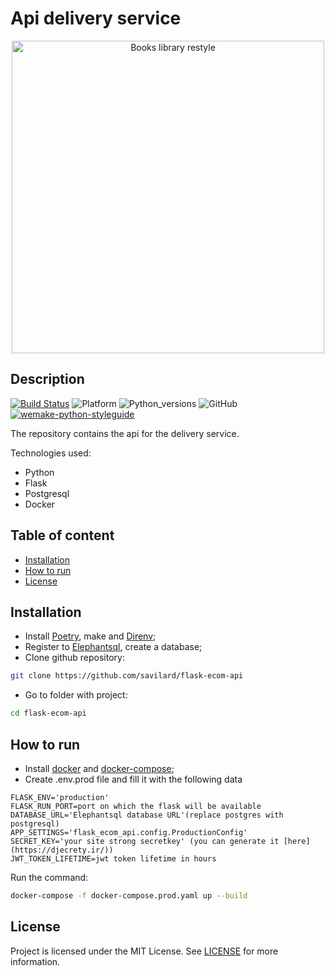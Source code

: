 # Api delivery service

<p align="center">
    <img width="500"
         src="https://www.business.ru/images/001/2-43.jpg"
         alt="Books library restyle" />
</p>

## Description
[![Build Status](https://www.travis-ci.com/savilard/flask-ecom-api.svg?branch=main)](https://www.travis-ci.com/savilard/flask-ecom-api)
![Platform](https://img.shields.io/badge/platform-linux-brightgreen)
![Python_versions](https://img.shields.io/badge/Python-3.7%7C3.8-brightgreen)
![GitHub](https://img.shields.io/github/license/velivir/books-library-restyle)
[![wemake-python-styleguide](https://img.shields.io/badge/style-wemake-000000.svg)](https://github.com/wemake-services/wemake-python-styleguide)


The repository contains the api for the delivery service.

Technologies used:
- Python
- Flask
- Postgresql
- Docker


## Table of content

- [Installation](#installation)
- [How to run](#how-to-run)
- [License](#license)


## Installation

* Install [Poetry](https://python-poetry.org/), make and [Direnv](https://direnv.net/);
* Register to  [Elephantsql](https://www.elephantsql.com/), create a database;
* Clone github repository:
```bash
git clone https://github.com/savilard/flask-ecom-api
```
* Go to folder with project:
```bash
cd flask-ecom-api
```

## How to run
* Install [docker](https://docs.docker.com/engine/install/ubuntu/) and [docker-compose](https://docs.docker.com/compose/install/);
* Create .env.prod file and fill it with the following data
```env
FLASK_ENV='production'
FLASK_RUN_PORT=port on which the flask will be available
DATABASE_URL='Elephantsql database URL'(replace postgres with postgresql)
APP_SETTINGS='flask_ecom_api.config.ProductionConfig'
SECRET_KEY='your site strong secretkey' (you can generate it [here](https://djecrety.ir/))
JWT_TOKEN_LIFETIME=jwt token lifetime in hours
```

Run the command:
```bash
docker-compose -f docker-compose.prod.yaml up --build
```

## License

Project is licensed under the MIT License. See [LICENSE](https://github.com/savilard/flask-ecom-api/blob/main/LICENSE) for more information.
